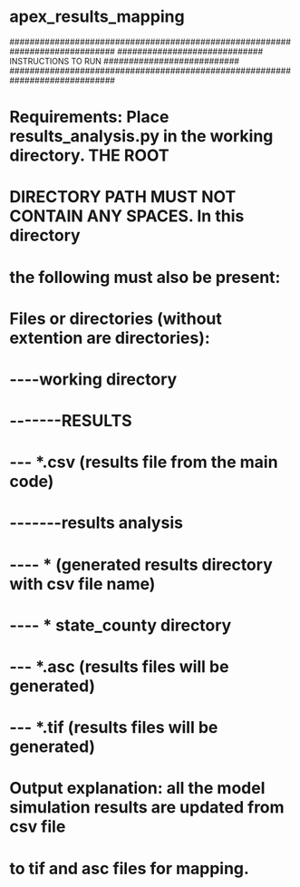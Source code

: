 # apex_results_mapping
#############################################################################
############################# INSTRUCTIONS TO RUN ###########################
#############################################################################

# Requirements: Place results_analysis.py in the working directory. THE ROOT 
#                 DIRECTORY PATH MUST NOT CONTAIN ANY SPACES. In this directory 
#                 the following must also be present:
#
# Files or directories (without extention are directories):    
# ----working directory
#               -------RESULTS
#                         --- *.csv (results file from the main code)
#               -------results analysis
#                         ---- * (generated results directory with csv file name)
#                               ---- * state_county directory
#                                    --- *.asc (results files will be generated)
#                                    --- *.tif (results files will be generated)
#
# Output explanation: all the model simulation results are updated from csv file
#                     to tif and asc files for mapping.

